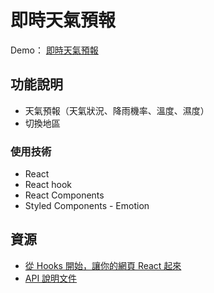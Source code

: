 # **即時天氣預報**

Demo： [即時天氣預報](https://cofcat456.github.io/realtime-weather-app)

## **功能說明**
* 天氣預報（天氣狀況、降雨機率、溫度、濕度）
* 切換地區

### **使用技術**
* React
* React hook
* React Components
* Styled Components - Emotion

## **資源**
* [從 Hooks 開始，讓你的網頁 React 起來](https://ithelp.ithome.com.tw/articles/10216355)
* [API 說明文件](https://opendata.cwb.gov.tw/dist/opendata-swagger.html)